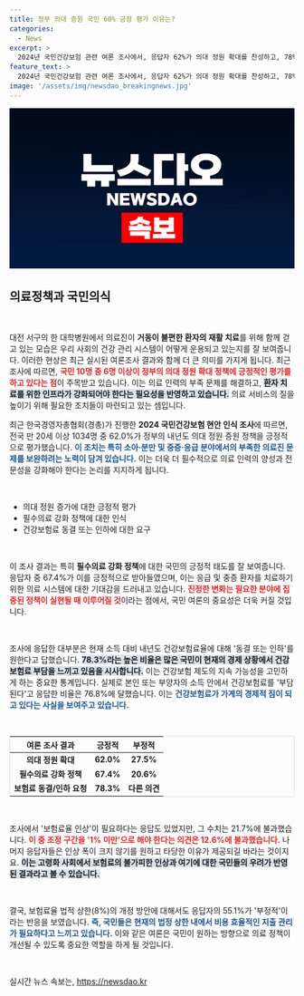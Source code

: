 ```yaml
---
title: 정부 의대 증원 국민 60% 긍정 평가 이유는?
categories:
  - News
excerpt: >
  2024년 국민건강보험 관련 여론 조사에서, 응답자 62%가 의대 정원 확대를 찬성하고, 78%는 보험료 동결 또는 인하를 원한다는 결과가 나왔다. 고령화 속에서 효율적 지출 관리 필요성이 강조되고 있다.
feature_text: >
  2024년 국민건강보험 관련 여론 조사에서, 응답자 62%가 의대 정원 확대를 찬성하고, 78%는 보험료 동결 또는 인하를 원한다는 결과가 나왔다. 고령화 속에서 효율적 지출 관리 필요성이 강조되고 있다.
image: '/assets/img/newsdao_breakingnews.jpg'
---
```


<p><img src="/assets/img/newsdao_breakingnews.jpg" alt="firstkoreanews 속보" /></p>

<h2 data-ke-size="size26">의료정책과 국민의식</h2>

<p data-ke-size="size16">&nbsp;</p>

<p>대전 서구의 한 대학병원에서 의료진이 <b>거동이 불편한 환자의 재활 치료</b>를 위해 함께 걷고 있는 모습은 우리 사회의 건강 관리 시스템이 어떻게 운용되고 있는지를 잘 보여줍니다. 이러한 현상은 최근 실시된 여론조사 결과와 함께 더 큰 의미를 가지게 됩니다. 최근 조사에 따르면, <b><span style="color: #ee2323;">국민 10명 중 6명 이상이 정부의 의대 정원 확대 정책에 긍정적인 평가를 하고 있다는 점</span></b>이 주목받고 있습니다. 이는 의료 인력의 부족 문제를 해결하고, <b><span style="background-color: #21538527;">환자 치료를 위한 인프라가 강화되어야 한다는 필요성을 반영하고 있습니다.</span></b> 의료 서비스의 질을 높이기 위해 필요한 조치들이 마련되고 있는 셈입니다. </p>

<p>최근 한국경영자총협회(경총)가 진행한 <b>2024 국민건강보험 현안 인식 조사</b>에 따르면, 전국 만 20세 이상 1034명 중 62.0%가 정부의 내년도 의대 정원 증원 정책을 긍정적으로 평가했습니다. <b><span style="color: #1a5490;">이 조치는 특히 소아·분만 및 중증·응급 분야에서의 부족한 의료진 문제를 보완하려는 노력이 담겨 있습니다.</span></b> 이는 더욱 더 필수적으로 의료 인력의 양성과 전문성을 강화해야 한다는 논리를 지지하게 됩니다.</p>

<p data-ke-size="size16">&nbsp;</p>

<ul>
<li>의대 정원 증가에 대한 긍정적 평가</li>
<li>필수의료 강화 정책에 대한 인식</li>
<li>건강보험료 동결 또는 인하에 대한 요구</li>
</ul>

<p data-ke-size="size16">&nbsp;</p>

<p>이 조사 결과는 특히 <b>필수의료 강화 정책</b>에 대한 국민의 긍정적 태도를 잘 보여줍니다. 응답자 중 67.4%가 이를 긍정적으로 받아들였으며, 이는 응급 및 중증 환자를 치료하기 위한 의료 시스템에 대한 기대감을 드러내고 있습니다. <b><span style="color: #ee2323;">진정한 변화는 필요한 분야에 집중된 정책이 실현될 때 이루어질 것</span></b>이라는 점에서, 국민 여론의 중요성은 더욱 커질 것입니다.</p>

<p data-ke-size="size16">&nbsp;</p>

<p>조사에 응답한 대부분은 현재 소득 대비 내년도 건강보험료율에 대해 '동결 또는 인하'를 원한다고 답했습니다. <b><span style="background-color: #21538527;">78.3%라는 높은 비율은 많은 국민이 현재의 경제 상황에서 건강보험료 부담을 느끼고 있음을 시사합니다.</span></b> 이는 건강보험 제도의 지속 가능성을 고민하게 하는 중요한 통계입니다. 실제로 본인 또는 부양자의 소득 안에서 건강보험료를 '부담된다'고 응답한 비율은 76.8%에 달했습니다. 이는 <b><span style="color: #1a5490;">건강보험료가 가계의 경제적 짐이 되고 있다는 사실을 보여주고 있습니다.</span></b> </p>

<p data-ke-size="size16">&nbsp;</p>

<table style="width: 100%; border: 1px solid #ddd;">
    <thead>
        <tr>
            <th style="text-align: center;">여론 조사 결과</th>
            <th style="text-align: center;">긍정적</th>
            <th style="text-align: center;">부정적</th>
        </tr>
    </thead>
    <tbody>
        <tr>
            <td style="text-align: center; height: 17px;"><b>의대 정원 확대</b></td>
            <td style="text-align: center; height: 17px;"><b>62.0%</b></td>
            <td style="text-align: center; height: 17px;"><b>27.5%</b></td>
        </tr>
        <tr>
            <td style="text-align: center; height: 17px;"><b>필수의료 강화 정책</b></td>
            <td style="text-align: center; height: 17px;"><b>67.4%</b></td>
            <td style="text-align: center; height: 17px;"><b>20.6%</b></td>
        </tr>
        <tr>
            <td style="text-align: center; height: 17px;"><b>보험료 동결/인하 요청</b></td>
            <td style="text-align: center; height: 17px;"><b>78.3%</b></td>
            <td style="text-align: center; height: 17px;"><b>다른 의견</b></td>
        </tr>
    </tbody>
</table>

<p data-ke-size="size16">&nbsp;</p>

<p>조사에서 '보험료율 인상'이 필요하다는 응답도 있었지만, 그 수치는 21.7%에 불과했습니다. <b><span style="color: #ee2323;">이 중 조정 구간을 '1% 미만'으로 해야 한다는 의견은 12.6%에 불과했습니다.</span></b> 나머지 응답자들은 인상 폭이 크지 않기를 원하고 타당한 이유가 제공되길 바라는 것이지요. <b><span style="background-color: #21538527;">이는 고령화 사회에서 보험료의 불가피한 인상과 여기에 대한 국민들의 우려가 반영된 결과라고 볼 수 있습니다.</span></b> </p>

<p data-ke-size="size16">&nbsp;</p>

<p>결국, 보험료율 법적 상한(8%)의 개정 방안에 대해서도 응답자의 55.1%가 '부정적'이라는 반응을 보였습니다. <b><span style="color: #1a5490;">즉, 국민들은 현재의 법정 상한 내에서 비용 효율적인 지출 관리가 필요하다고 느끼고 있습니다.</span></b> 이와 같은 여론은 국민이 원하는 방향으로 의료 정책이 개선될 수 있도록 중요한 역할을 하게 될 것입니다. </p>

<p data-ke-size="size16">&nbsp;</p>
실시간 뉴스 속보는, <a href="https://newsdao.kr" rel="dofollow">https://newsdao.kr</a>


